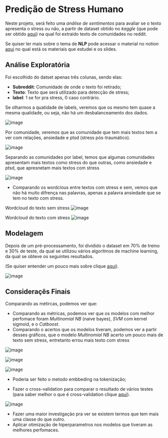# Predição de Stress Humano

Neste projeto, será feito uma *análise de sentimentos* para avaliar se o texto apresenta o stress ou não, a partir de dataset obtido no *kaggle* (que pode ser obtido [aqui](https://www.kaggle.com/datasets/kreeshrajani/human-stress-prediction)) na qual foi extraido texto de comunidades no reddit.

Se quiser ler mais sobre o tema de **NLP** pode acessar o material no notion [aqui](https://flint-texture-e2f.notion.site/NLP-53af1cee1fed4ae8aaa70e8a77cc1a74) no qual está os materiais que estudei e os slides.

## Análise Exploratória

Foi escolhido do datset apenas três colunas, sendo elas:

- **Subreddit**: Comunidade de onde o texto foi retirado;
- **Texto**: Texto que será utilizado para detecção de stress;
- **label**: 1 se for pra stress, 0 caso contrário.

Se olharmos a quatidade de labels, veremos que os mesmo tem quase a mesma qualidade, ou seja, não há um desbalanceamento dos dados.

![image](https://user-images.githubusercontent.com/39843884/229916976-cb41e149-6150-4055-b34d-b29a63b38cbe.png)

Por comunidade, veremos que as comunidade que tem mais textos tem a ver com relações, ansiedade e ptsd (stress pós-traumático).

![image](https://user-images.githubusercontent.com/39843884/229917453-947c94e3-1d7d-4b50-89d6-e488d758f50c.png)

Separando as comunidades por label, temos que algumas comunidades apresentam mais textos como stress do que outras, como ansiedade e ptsd, que apresnetam mais textos com stress

![image](https://user-images.githubusercontent.com/39843884/229918220-6e5d7c39-8e10-4313-a8b9-3aa5ca06d5df.png)

- Comparando os wordclous entre textos com stress e sem, vemos que não há muito difrença nas palavras, apenas a palavra ansiedade que se tem no texto com stress.

Wordcloud do texto sem stress
![image](https://user-images.githubusercontent.com/39843884/229918857-e9624d71-132a-4af3-8f31-0ce5b606b07b.png)

Wordcloud do texto com stress
![image](https://user-images.githubusercontent.com/39843884/229919309-142d350b-6365-4b19-aeda-bf8c82d67890.png)

## Modelagem

Depois de um pré-processamento, foi dividido o dataset em 70% de treino e 30% de teste, da qual se utilizou vários algoritmos de machine learning, da qual se obteve os seguintes resultados.

(Se quiser entender um pouco mais sobre clique [aqui](https://github.com/gustavoramos82/Texto-Stress/blob/main/M%C3%A9tricas%20de%20Clasiifica%C3%A7%C3%A3o.md)).

![image](https://user-images.githubusercontent.com/39843884/229920628-d433cf17-cb14-4181-85af-bd2f7db65eb9.png)

## Consideraçẽs Finais

Comparando as métircas, podemos ver que:

- Comparando as métricas, podemos ver que os modelos com melhor perfomace foram  *Multinomial NB* (naive bayes), *SVM* com kernel sigmoid, e o *Catboost*.
- Comparando o acertos que os modelos tiveram, podemos ver a partir desses gráficos, que o modelo *Multinomial NB*  acerto um pouco mais de texto sem stress, entretanto errou mais texto com stress

![image](https://user-images.githubusercontent.com/39843884/236686962-3ea0cbe2-5903-4eab-8a4a-217d7d8a586a.png)

![image](https://user-images.githubusercontent.com/39843884/236687009-0c3c21ec-42c4-458d-a877-bcf1a91175f5.png)

![image](https://user-images.githubusercontent.com/39843884/236687040-6c4d6d5e-4cf3-4f82-be86-92b9b7b10929.png)

- Poderia ser feito o metodo embbeding na tokenização;

- Fazer o cross-validation para comparar o resultado de vários testes (para saber melhor o que é cross-validation clique [aqui](https://medium.com/@edubrazrabello/cross-validation-avaliando-seu-modelo-de-machine-learning-1fb70df15b78)).

![image](https://user-images.githubusercontent.com/39843884/233484847-7c15a251-c252-497d-a244-3b67e3ffc5e8.png)

- Fazer uma maior investigação pra ver se existem termos que tem mais uma classe do que outro.
- Aplicar otimização de hiperparametros nos modelos que tiveram as melhores perfomaces.


